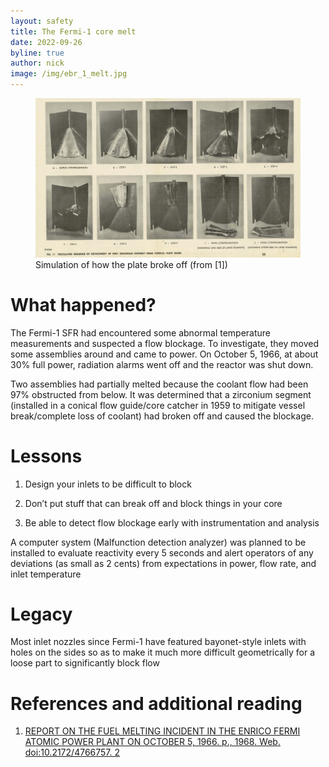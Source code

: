 ```yaml
---
layout: safety
title: The Fermi-1 core melt
date: 2022-09-26
byline: true
author: nick
image: /img/ebr_1_melt.jpg
---
```


<div class="row">
<div class="col-md-8" markdown="1">
<figure class="figure float-end w-25">
<a href="/img/fermi1_break_sim.jpg"><img class="figure-img img-fluid rounded"
src="/img/fermi1_break_sim.jpg"  alt="Sequence of pictures showing how the Fermi 1 plate may have broken off to cause the melt down."/></a> 
<figcaption class="figure-caption">Simulation of how the plate broke off (from [1])</figcaption>
</figure>

# What happened?


The Fermi-1 SFR had encountered some abnormal temperature measurements and
suspected a flow blockage. To investigate, they moved some assemblies around and
came to power. On October 5, 1966, at about 30% full power, radiation alarms
went off and the reactor was shut down.

Two assemblies had partially melted because the coolant flow had been 97%
obstructed from below. It was determined that a zirconium segment (installed in
a conical flow guide/core catcher in 1959 to mitigate vessel break/complete loss
of coolant) had broken off and caused the blockage.

# Lessons

1. Design your inlets to be difficult to block

2. Don’t put stuff that can break off and block things in your core

3. Be able to detect flow blockage early with instrumentation and analysis

A computer system (Malfunction detection analyzer) was planned to be installed
to evaluate reactivity every 5 seconds and alert operators of any deviations (as
small as 2 cents) from expectations in power, flow rate, and inlet temperature

# Legacy

Most inlet nozzles since Fermi-1 have featured bayonet-style inlets with holes
on the sides so as to make it much more difficult geometrically for a loose part
to significantly block flow

# References and additional reading

1. [REPORT ON THE FUEL MELTING INCIDENT IN THE ENRICO FERMI ATOMIC POWER PLANT ON OCTOBER 5, 1966. p., 1968. Web. doi:10.2172/4766757. 2](https://www.osti.gov/biblio/4766757-report-fuel-melting-incident-enrico-fermi-atomic-power-plant-october)



</div>
</div>